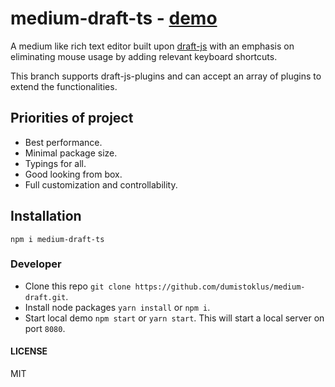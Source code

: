 # medium-draft-ts - [demo](https://dumistoklus.github.io/medium-draft/)

A medium like rich text editor built upon [draft-js](https://facebook.github.io/draft-js/) with an emphasis on eliminating mouse usage by adding relevant keyboard shortcuts.

This branch supports draft-js-plugins and can accept an array of plugins to
extend the functionalities.

## Priorities of project
- Best performance.
- Minimal package size.
- Typings for all.
- Good looking from box.
- Full customization and controllability.

## Installation
```npm i medium-draft-ts```

### Developer

- Clone this repo `git clone https://github.com/dumistoklus/medium-draft.git`.
- Install node packages `yarn install` or `npm i`.
- Start local demo `npm start` or `yarn start`. This will start a local server on port `8080`.

#### LICENSE

MIT
